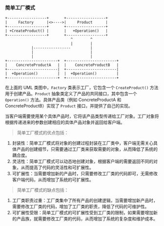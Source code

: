 ### 简单工厂模式

```
+------------------+       +------------------+
|     Factory      |<>---->|     Product      |
+------------------+       +------------------+
| +CreateProduct() |       |   +Operation()   |
+------------------+       +------------------+
                              ^        ^
                              |        |
            |-----------------         |
            |                          |
            |                          |
+-----------------------+  +-----------------------+
|    ConcreteProductA   |  |    ConcreteProductB   |
+-----------------------|  +-----------------------|
|  +Operation()         |  |  +Operation()         |
+-----------------------+  +-----------------------+
```

在上面的 UML 类图中，`Factory` 类表示工厂，它包含一个 `CreateProduct()` 方法用于创建产品。`Product` 抽象类定义了产品的共同接口，其中包含一个 `Operation()` 方法。具体产品类（例如 ConcreteProductA 和 ConcreteProductB）实现了 `Product` 接口，并提供了自己的实现。

当客户端需要使用某个具体产品时，它将该产品类型传递给工厂对象。工厂对象将根据传递进来的参数创建相应的具体产品对象并返回给客户端。

> 简单工厂模式的优点包括：
1. 封装性：简单工厂模式将对象的创建过程封装在工厂类中，客户端无需关心具体产品的创建细节，只需要通过工厂类来获取需要的对象，从而降低了系统的耦合度。 
2. 灵活性：简单工厂模式可以动态地创建对象，根据客户端的需要返回不同的对象，从而提高了代码的灵活性和可扩展性。 
3. 可扩展性：当需要增加新的产品时，只需要修改工厂类的代码即可，无需修改客户端代码，从而增加了系统的可扩展性。
> 简单工厂模式的缺点包括：
1. 工厂类职责过重：工厂类集中了所有产品的创建逻辑，当需要增加新产品时，需要修改工厂类的代码，增加了工厂类的职责，降低了代码的可维护性。 
2. 可扩展性受限：简单工厂模式的可扩展性受到工厂类的限制，如果需要增加新的产品族，就需要修改工厂类的代码，从而增加了系统的复杂度和维护成本。
